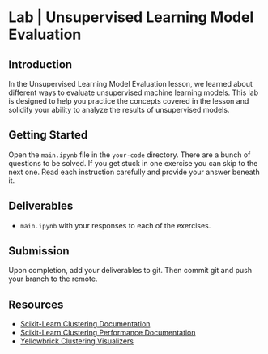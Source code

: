 

# Lab | Unsupervised Learning Model Evaluation

## Introduction

In the Unsupervised Learning Model Evaluation lesson, we learned about different ways to evaluate unsupervised machine learning models. This lab is designed to help you practice the concepts covered in the lesson and solidify your ability to analyze the results of unsupervised models.

## Getting Started

Open the `main.ipynb` file in the `your-code` directory. There are a bunch of questions to be solved. If you get stuck in one exercise you can skip to the next one. Read each instruction carefully and provide your answer beneath it.

## Deliverables

- `main.ipynb` with your responses to each of the exercises.

## Submission

Upon completion, add your deliverables to git. Then commit git and push your branch to the remote.

## Resources

- [Scikit-Learn Clustering Documentation](https://scikit-learn.org/stable/modules/clustering.html)
- [Scikit-Learn Clustering Performance Documentation](https://scikit-learn.org/stable/modules/clustering.html#clustering-performance-evaluation)
- [Yellowbrick Clustering Visualizers](https://www.scikit-yb.org/en/latest/api/cluster/)
